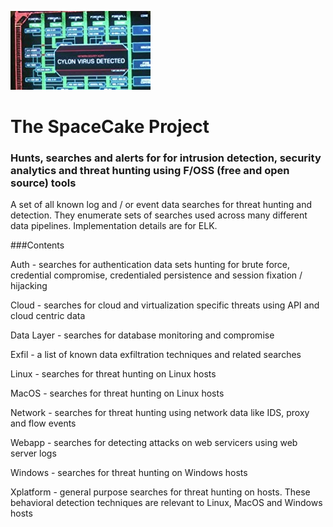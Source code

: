 
![things](/img/cylon.jpg?raw=true "text")
# The SpaceCake Project

### Hunts, searches and alerts for for intrusion detection, security analytics and threat hunting using F/OSS (free and open source) tools

A set of all known log and / or event data searches for threat hunting and  detection.  They enumerate sets of searches used across many different data pipelines. Implementation details are for ELK.

###Contents

Auth - searches for authentication data sets hunting for brute force, credential compromise, credentialed persistence and session fixation / hijacking

Cloud  - searches for cloud and virtualization specific threats using API and cloud centric data

Data Layer - searches for database monitoring and compromise

Exfil - a list of known data exfiltration techniques and related searches 

Linux - searches for threat hunting on Linux hosts

MacOS -  searches for threat hunting on Linux hosts

Network - searches for threat hunting using network data like IDS, proxy and flow events

Webapp  - searches for detecting attacks on web servicers using web server logs

Windows -  searches for threat hunting on Windows hosts

Xplatform - general purpose searches for threat hunting on hosts. These behavioral detection techniques are relevant to Linux, MacOS and Windows hosts

